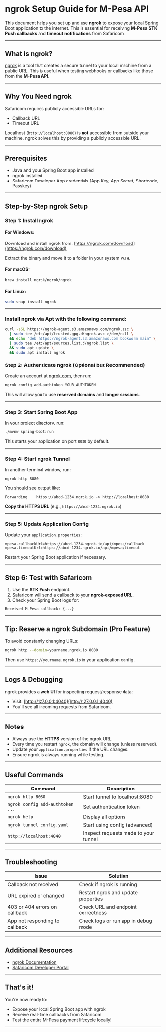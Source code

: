 # ngrok Setup Guide for M-Pesa API

This document helps you set up and use **ngrok** to expose your local Spring Boot application to the internet. This is essential for receiving **M-Pesa STK Push callbacks** and **timeout notifications** from Safaricom.

---

## What is ngrok?

[ngrok](https://ngrok.com/) is a tool that creates a secure tunnel to your local machine from a public URL. This is useful when testing webhooks or callbacks like those from the **M-Pesa API**.

---

## Why You Need ngrok

Safaricom requires publicly accessible URLs for:

* Callback URL
* Timeout URL

Localhost (`http://localhost:8080`) is **not** accessible from outside your machine. ngrok solves this by providing a publicly accessible URL.

---

## Prerequisites

* Java and your Spring Boot app installed 
* ngrok installed 
* Safaricom Developer App credentials (App Key, App Secret, Shortcode, Passkey) 

---

## Step-by-Step ngrok Setup

### Step 1: Install ngrok

#### For Windows:

Download and install ngrok from:
[https://ngrok.com/download](https://ngrok.com/download)

Extract the binary and move it to a folder in your system `PATH`.

#### For macOS:

```bash
brew install ngrok/ngrok/ngrok
```

#### For Linux:

```bash
sudo snap install ngrok
```

---

### Install ngrok via Apt with the following command:

```bash
curl -sSL https://ngrok-agent.s3.amazonaws.com/ngrok.asc \
  | sudo tee /etc/apt/trusted.gpg.d/ngrok.asc >/dev/null \
  && echo "deb https://ngrok-agent.s3.amazonaws.com bookworm main" \
  | sudo tee /etc/apt/sources.list.d/ngrok.list \
  && sudo apt update \
  && sudo apt install ngrok
```

### Step 2: Authenticate ngrok (Optional but Recommended)

Create an account at [ngrok.com](https://dashboard.ngrok.com/), then run:

```bash
ngrok config add-authtoken YOUR_AUTHTOKEN
```

This will allow you to use **reserved domains** and **longer sessions**.

---

### Step 3: Start Spring Boot App

In your project directory, run:

```bash
./mvnw spring-boot:run
```

This starts your application on port `8080` by default.

---

### Step 4: Start ngrok Tunnel

In another terminal window, run:

```bash
ngrok http 8080
```

You should see output like:

```
Forwarding    https://abcd-1234.ngrok.io -> http://localhost:8080
```

**Copy the HTTPS URL** (e.g., `https://abcd-1234.ngrok.io`)

---

### Step 5: Update Application Config

Update your `application.properties`:

```properties
mpesa.callbackUrl=https://abcd-1234.ngrok.io/api/mpesa/callback
mpesa.timeoutUrl=https://abcd-1234.ngrok.io/api/mpesa/timeout
```

Restart your Spring Boot application if necessary.

---

## Step 6: Test with Safaricom

1. Use the **STK Push** endpoint.
2. Safaricom will send a callback to your **ngrok-exposed URL**.
3. Check your Spring Boot logs for:

```
Received M-Pesa callback: {...}
```

---

## Tip: Reserve a ngrok Subdomain (Pro Feature)

To avoid constantly changing URLs:

```bash
ngrok http --domain=yourname.ngrok.io 8080
```

Then use `https://yourname.ngrok.io` in your application config.

---

## Logs & Debugging

ngrok provides a **web UI** for inspecting request/response data:

* Visit: [http://127.0.0.1:4040](http://127.0.0.1:4040)
* You'll see all incoming requests from Safaricom.

---

## Notes

* Always use the **HTTPS** version of the ngrok URL.
* Every time you restart `ngrok`, the domain will change (unless reserved).
* Update your `application.properties` if the URL changes.
* Ensure ngrok is always running while testing.

---

## Useful Commands

| Command                          | Description                          |
| -------------------------------- | ------------------------------------ |
| `ngrok http 8080`                | Start tunnel to localhost:8080       |
| `ngrok config add-authtoken ...` | Set authentication token             |
| `ngrok help`                     | Display all options                  |
| `ngrok tunnel config.yaml`       | Start using config (advanced)        |
| `http://localhost:4040`          | Inspect requests made to your tunnel |

---

## Troubleshooting

| Issue                          | Solution                            |
| ------------------------------ | ----------------------------------- |
| Callback not received          | Check if ngrok is running           |
| URL expired or changed         | Restart ngrok and update properties |
| 403 or 404 errors on callback  | Check URL and endpoint correctness  |
| App not responding to callback | Check logs or run app in debug mode |

---

## Additional Resources

* [ngrok Documentation](https://ngrok.com/docs)
* [Safaricom Developer Portal](https://developer.safaricom.co.ke/)

---

## That's it!

You're now ready to:

* Expose your local Spring Boot app with ngrok
* Receive real-time callbacks from Safaricom
* Test the entire M-Pesa payment lifecycle locally!

---

